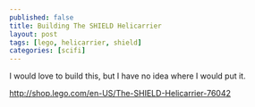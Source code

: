 ```yaml
---
published: false
title: Building The SHIELD Helicarrier
layout: post
tags: [lego, helicarrier, shield]
categories: [scifi]
---
```

I would love to build this, but I have no idea where I would put it.



http://shop.lego.com/en-US/The-SHIELD-Helicarrier-76042